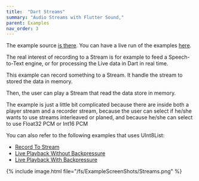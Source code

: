 ```yaml
---
title:  "Dart Streams"
summary: "Audio Streams with Flutter Sound,"
parent: Examples
nav_order: 3
---
```

The example source [is there](https://github.com/canardoux/flutter_sound/blob/master/example/lib/streams/streams.dart). You can have a live run of the examples [here](/tau/fs/live/index.html).

The real interest of recording to a Stream is for example to feed a Speech-to-Text engine, or for processing the Live data in Dart in real time.

This example can record something to a Stream. It handle the stream to stored the data in memory.

Then, the user can play a Stream that read the data store in memory.

The example is just a little bit complicated because there are inside both a player stream and a recorder stream,
because the user can select if he/she wants to use streams interleaved or planed, and because he/she can select to use
Float32 PCM or Int16 PCM

You can also refer to the following examples that uses UInt8List:

- [Record To Stream](ex_record_to_stream)
- [Live Playback Without Backpressure](fs-ex_playback_from_stream_1)
- [Live Playback With Backpressure](fs-ex_playback_from_stream_2)

{% include image.html file="/fs/ExampleScreenShots/Streams.png" %}